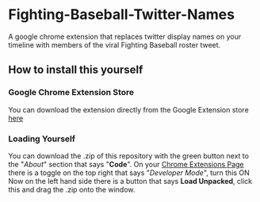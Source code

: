 # Fighting-Baseball-Twitter-Names
A google chrome extension that replaces twitter display names on your timeline with members of the viral Fighting Baseball roster tweet.

## How to install this yourself

### Google Chrome Extension Store
You can download the extension directly from the Google Extension store [here](https://chrome.google.com/webstore/detail/fighting-baseball-twitter/empgajkbkbflpbkaiiheoepamjjiipbp "Google Chrome Web Store")

### Loading Yourself
You can download the .zip of this repository with the green button next to the "_About_" section that says "__Code__".
On your [Chrome Extensions Page](chrome://extensions/) there is a toggle on the top right that says "_Developer Mode_", turn this ON
Now on the left hand side there is a button that says __Load Unpacked__, click this and drag the .zip onto the window. 
